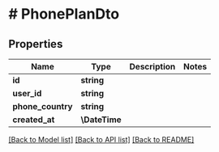 # # PhonePlanDto

## Properties

Name | Type | Description | Notes
------------ | ------------- | ------------- | -------------
**id** | **string** |  |
**user_id** | **string** |  |
**phone_country** | **string** |  |
**created_at** | **\DateTime** |  |

[[Back to Model list]](../../README#models) [[Back to API list]](../../README#endpoints) [[Back to README]](../../README)
